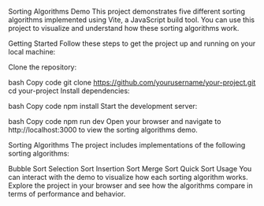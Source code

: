 Sorting Algorithms Demo
This project demonstrates five different sorting algorithms implemented using Vite, a JavaScript build tool. You can use this project to visualize and understand how these sorting algorithms work.

Getting Started
Follow these steps to get the project up and running on your local machine:

Clone the repository:

bash
Copy code
git clone https://github.com/yourusername/your-project.git
cd your-project
Install dependencies:

bash
Copy code
npm install
Start the development server:

bash
Copy code
npm run dev
Open your browser and navigate to http://localhost:3000 to view the sorting algorithms demo.

Sorting Algorithms
The project includes implementations of the following sorting algorithms:

Bubble Sort
Selection Sort
Insertion Sort
Merge Sort
Quick Sort
Usage
You can interact with the demo to visualize how each sorting algorithm works. Explore the project in your browser and see how the algorithms compare in terms of performance and behavior.
